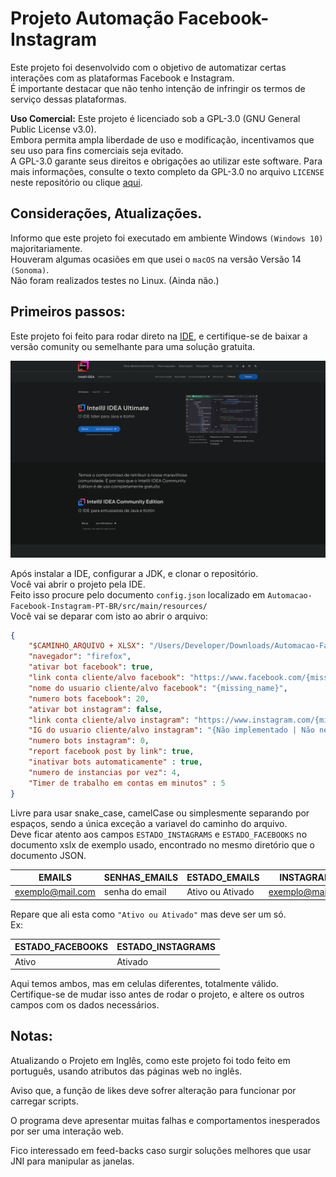 # Projeto Automação Facebook-Instagram

Este projeto foi desenvolvido com o objetivo de automatizar certas interações com as plataformas Facebook e Instagram.<br>
É importante destacar que não tenho intenção de infringir os termos de serviço dessas plataformas.

**Uso Comercial:**
Este projeto é licenciado sob a GPL-3.0 (GNU General Public License v3.0).<br>
Embora permita ampla liberdade de uso e modificação, incentivamos que seu uso para fins comerciais seja evitado.<br>
A GPL-3.0 garante seus direitos e obrigações ao utilizar este software. Para mais informações, consulte o texto completo da GPL-3.0 no arquivo `LICENSE` neste repositório ou clique [aqui](https://github.com/WenderCouto/Automacao-Facebook-Instagram-PT-BR/blob/main/LICENSE).

## Considerações, Atualizações.
Informo que este projeto foi executado em ambiente Windows `(Windows 10)` majoritariamente.<br>
Houveram algumas ocasiões em que usei o `macOS` na versão Versão 14 `(Sonoma)`. <br>
Não foram realizados testes no Linux. (Ainda não.)

## Primeiros passos:
Este projeto foi feito para rodar direto na [IDE](https://www.jetbrains.com/pt-br/idea/download/), e certifique-se de baixar a versão comunity ou semelhante para uma solução gratuita.

![image-preview](https://github.com/WenderCouto/Automacao-Facebook-Instagram-PT-BR/blob/main/src/main/resources/Intelij%20Comunity%20Edition%20Image.png)

Após instalar a IDE, configurar a JDK, e clonar o repositório.<br>
Você vai abrir o projeto pela IDE.<br>
Feito isso procure pelo documento `config.json` localizado em `Automacao-Facebook-Instagram-PT-BR/src/main/resources/`<br>
Você vai se deparar com isto ao abrir o arquivo:
``` Json
{
	"$CAMINHO_ARQUIVO + XLSX": "/Users/Developer/Downloads/Automacao-Facebook-Instagram-PT-BR/src/main/resources/senhas_e_contas_atualizado_exemplo.xlsx",
	"navegador": "firefox",
	"ativar bot facebook": true,
	"link conta cliente/alvo facebook": "https://www.facebook.com/{missing_link}/",
	"nome do usuario cliente/alvo facebook": "{missing_name}",
	"numero bots facebook": 20,
	"ativar bot instagram": false,
	"link conta cliente/alvo instagram": "https://www.instagram.com/{missing_link}/",
	"IG do usuario cliente/alvo instagram": "{Não implementado | Não necessário}",
	"numero bots instagram": 0,
	"report facebook post by link": true,
	"inativar bots automaticamente" : true,
	"numero de instancias por vez": 4,
	"Timer de trabalho em contas em minutos" : 5
}
```
Livre para usar snake_case, camelCase ou simplesmente separando por espaços, sendo a única exceção a variavel do caminho do arquivo.<br>
Deve ficar atento aos campos `ESTADO_INSTAGRAMS` e `ESTADO_FACEBOOKS` no documento xslx de exemplo usado, encontrado no mesmo diretório que o documento JSON.

| EMAILS | SENHAS_EMAILS | ESTADO_EMAILS | INSTAGRAMS        | SENHAS_INSTAGRAM | ESTADO_INSTAGRAMS | FACEBOOKS | SENHAS_FACEBOOKS | ESTADO_FACEBOOKS | REPORT_FACEBOOK_POST_POR_LINK |
|-----|-----|-----|------------------|------------------|-----|-----|-----|-----|-----| 
| exemplo@mail.com | senha do email | Ativo ou Ativado	 | exemplo@mail.com | senha            | Ativo ou Ativado | mesmo | mesmo | Ativo ou Ativado | um link direto |

Repare que ali esta como `"Ativo ou Ativado"` mas deve ser um só.<br>
Ex:

| ESTADO_FACEBOOKS | ESTADO_INSTAGRAMS |
|------------------|-------------------|
| Ativo | Ativado |

Aqui temos ambos, mas em celulas diferentes, totalmente válido.<br>
Certifique-se de mudar isso antes de rodar o projeto, e altere os outros campos com os dados necessários.

## Notas:
<p>Atualizando o Projeto em Inglês, como este projeto foi todo feito em português, usando atributos das páginas web no inglês.</p>
<p>Aviso que, a função de likes deve sofrer alteração para funcionar por carregar scripts.</p>
<p>O programa deve apresentar muitas falhas e comportamentos inesperados por ser uma interação web.</p>
<p>Fico interessado em feed-backs caso surgir soluções melhores que usar JNI para manipular as janelas.</p>
